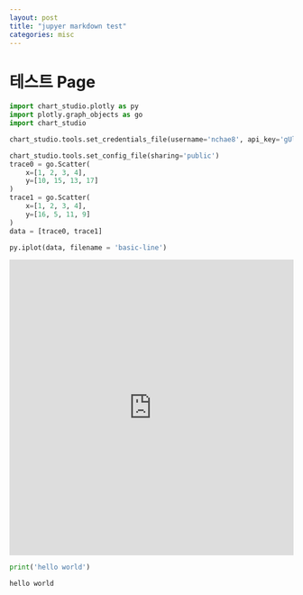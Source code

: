 ```yaml
---
layout: post
title: "jupyer markdown test"
categories: misc
---
```


# 테스트 Page


```python
import chart_studio.plotly as py
import plotly.graph_objects as go
import chart_studio

chart_studio.tools.set_credentials_file(username='nchae8', api_key='gUleU1WNyzgo1rDMjrbB')

chart_studio.tools.set_config_file(sharing='public')
trace0 = go.Scatter(
    x=[1, 2, 3, 4],
    y=[10, 15, 13, 17]
)
trace1 = go.Scatter(
    x=[1, 2, 3, 4],
    y=[16, 5, 11, 9]
)
data = [trace0, trace1]

py.iplot(data, filename = 'basic-line')
```





<iframe
    width="100%"
    height="525px"
    src="https://plotly.com/~nchae8/159.embed"
    frameborder="0"
    allowfullscreen
></iframe>





```python
print('hello world')
```

    hello world

